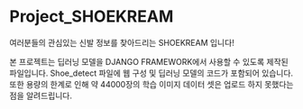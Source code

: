 # Project_SHOEKREAM
여러분들의 관심있는 신발 정보를 찾아드리는 SHOEKREAM 입니다!

본 프로젝트는 딥러닝 모델을 DJANGO FRAMEWORK에서 사용할 수 있도록 제작된 파일입니다. 
Shoe_detect 파일에 웹 구성 및 딥러닝 모델의 코드가 포함되어 있습니다. 
또한 용량의 한계로 인해 약 44000장의 학습 이미지 데이터 셋은 업로드 하지 못했다는 점을 알려드립니다. 
